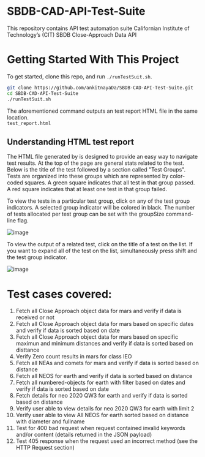 # SBDB-CAD-API-Test-Suite
This repository contains API test automation suite Californian Institute of Technology’s (CIT) SBDB Close-Approach Data API

# Getting Started With This Project
To get started, clone this repo, and run `./runTestSuit.sh`.

```sh
git clone https://github.com/ankitnayaDa/SBDB-CAD-API-Test-Suite.git
cd SBDB-CAD-API-Test-Suite
./runTestSuit.sh
```
The aforementioned command outputs an test report HTML file in the same location.  
`test_report.html`

## Understanding HTML test report
The HTML file generated by  is designed to provide an easy way to navigate test results. At the top of the page are general stats related to the test. Below is the title of the test followed by a section called "Test Groups". Tests are organized into these groups which are represented by color-coded squares. A green square indicates that all test in that group passed. A red square indicates that at least one test in that group failed.

To view the tests in a particular test group, click on any of the test group indicators. A selected group indicator will be colored in black. The number of tests allocated per test group can be set with the groupSize command-line flag.

![image](https://user-images.githubusercontent.com/93188283/186396467-8cc8f138-a494-4a2e-84ce-f790f2b61c79.png)

To view the output of a related test, click on the title of a test on the list. If you want to expand all of the test on the list, simultaneously press shift and the test group indicator.

![image](https://user-images.githubusercontent.com/93188283/186396724-aed840e8-e70b-4e4f-8deb-0a8b6c0c2c82.png)

# Test cases covered:
1. Fetch all Close Approach object data for mars and verify if data is received or not  
2. Fetch all Close Approach object data for mars based on specific dates and verify if data is sorted based on date
3. Fetch all Close Approach object data for mars based on specific maximun and minimum distances and verify if data is sorted based on disttance
4. Verify Zero count results in mars for class IEO
5. Fetch all NEAs and comets for mars and verify if data is sorted based on distance
6. Fetch all NEOS for earth and verify if data is sorted based on distance
7. Fetch all numbered-objects for earth with filter based on dates and verify if data is sorted based on date
8. Fetch details for neo 2020 QW3 for earth and verify if data is sorted based on distance
9. Verify user able to view  details for neo 2020 QW3 for earth with limit 2
10. Verify user able to view All NEOS for earth sorted based on distance with diameter and fullname
11. Test for 400 bad request when request contained invalid keywords and/or content (details returned in the JSON payload)
12. Test 405 response when the request used an incorrect method (see the HTTP Request section) 

